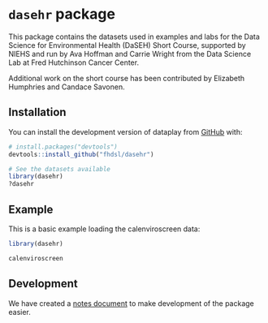 
<!-- README.md is generated from README.Rmd. Please edit that file -->

# `dasehr` package

<!-- badges: start -->
<!-- badges: end -->

This package contains the datasets used in examples and labs for the
Data Science for Environmental Health (DaSEH) Short Course, supported by
NIEHS and run by Ava Hoffman and Carrie Wright from the Data Science Lab
at Fred Hutchinson Cancer Center.

Additional work on the short course has been contributed by Elizabeth
Humphries and Candace Savonen.

## Installation

You can install the development version of dataplay from
[GitHub](https://github.com/) with:

``` r
# install.packages("devtools")
devtools::install_github("fhdsl/dasehr")

# See the datasets available
library(dasehr)
?dasehr
```

## Example

This is a basic example loading the calenviroscreen data:

``` r
library(dasehr)

calenviroscreen
```

## Development

We have created a [notes document](extra/dev-notes.Rmd) to make
development of the package easier.
